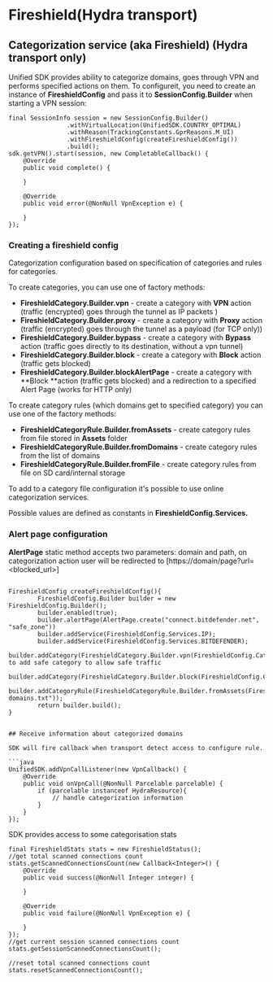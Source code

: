 # Fireshield(Hydra transport)

## Categorization service (aka Fireshield) (Hydra transport only)

Unified SDK provides ability to categorize domains, goes through VPN and performs specified actions on them. To configureit, you need to create an instance of **FireshieldConfig** and pass it to **SessionConfig.Builder** when starting a VPN session:

```
final SessionInfo session = new SessionConfig.Builder()
                .withVirtualLocation(UnifiedSDK.COUNTRY_OPTIMAL)
                .withReason(TrackingConstants.GprReasons.M_UI)
                .withFireshieldConfig(createFireshieldConfig())
                .build();
sdk.getVPN().start(session, new CompletableCallback() {
    @Override
    public void complete() {

    }

    @Override
    public void error(@NonNull VpnException e) {

    }
});
```

### Creating a fireshield config

Categorization configuration based on specification of categories and rules for categories.

To create categories, you can use one of factory methods:

* **FireshieldCategory.Builder.vpn** - create a category with **VPN** action (traffic (encrypted) goes through the tunnel as IP packets )
* **FireshieldCategory.Builder.proxy** - create a category with **Proxy** action (traffic (encrypted) goes through the tunnel as a payload (for TCP only))
* **FireshieldCategory.Builder.bypass** - create a category with **Bypass** action (traffic goes directly to its destination, without a vpn tunnel)
* **FireshieldCategory.Builder.block** - create a category with **Block** action (traffic gets blocked)
* **FireshieldCategory.Builder.blockAlertPage** - create a category with **Block **action (traffic gets blocked) and a redirection to a specified Alert Page (works for HTTP only)

To create category rules (which domains get to specified category) you can use one of the factory methods:

* **FireshieldCategoryRule.Builder.fromAssets** - create category rules from file stored in **Assets** folder
* **FireshieldCategoryRule.Builder.fromDomains** - create category rules from the list of domains
* **FireshieldCategoryRule.Builder.fromFile** - create category rules from file on SD card/internal storage

To add to a category file configuration it's possible to use online categorization services.

Possible values are defined as constants in **FireshieldConfig.Services.**

### Alert page configuration

**AlertPage** static method accepts two parameters: domain and path, on categorization action user will be redirected to \[https://domain/page?url=\<blocked\_url>]

````

FireshieldConfig createFireshieldConfig(){
        FireshieldConfig.Builder builder = new FireshieldConfig.Builder();
        builder.enabled(true);
        builder.alertPage(AlertPage.create("connect.bitdefender.net", "safe_zone"))
        builder.addService(FireshieldConfig.Services.IP);
        builder.addService(FireshieldConfig.Services.BITDEFENDER);
        builder.addCategory(FireshieldCategory.Builder.vpn(FireshieldConfig.Categories.SAFE));//need to add safe category to allow safe traffic
        builder.addCategory(FireshieldCategory.Builder.block(FireshieldConfig.Categories.MALWARE));
        builder.addCategoryRule(FireshieldCategoryRule.Builder.fromAssets(FireshieldConfig.Categories.MALWARE,"malware-domains.txt"));
        return builder.build();
}


## Receive information about categorized domains

SDK will fire callback when transport detect access to configure rule.

```java
UnifiedSDK.addVpnCallListener(new VpnCallback() {
    @Override
    public void onVpnCall(@NonNull Parcelable parcelable) {
        if (parcelable instanceof HydraResource){
            // handle categorization information
        }
    }
});
````

SDK provides access to some categorisation stats

```
final FireshieldStats stats = new FireshieldStatus();
//get total scanned connections count
stats.getScannedConnectionsCount(new Callback<Integer>() {
    @Override
    public void success(@NonNull Integer integer) {

    }

    @Override
    public void failure(@NonNull VpnException e) {

    }
});
//get current session scanned connections count
stats.getSessionScannedConnectionsCount();

//reset total scanned connections count
stats.resetScannedConnectionsCount();
```

##
